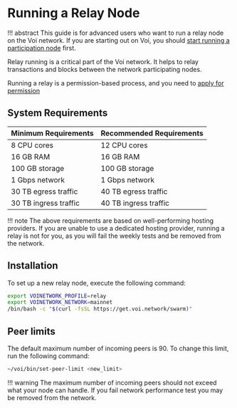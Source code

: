 # Running a Relay Node

!!! abstract
    This guide is for advanced users who want to run a relay node on the Voi network.
    If you are starting out on Voi, you should [start running a participation node](../../installation/system-requirements/) first.

Relay running is a critical part of the Voi network. It helps to relay transactions and blocks between the network participating nodes.

Running a relay is a permission-based process, and you need to [apply for permission](https://docs.voi.network/node-runners/become-a-relay-runner/)

## System Requirements

| Minimum Requirements  | Recommended Requirements |
|-----------------------|--------------------------|
| 8 CPU cores           | 12 CPU cores             |
| 16 GB RAM             | 16 GB RAM                |
| 100 GB storage        | 100 GB storage           |
| 1 Gbps network        | 1 Gbps network           |
| 30 TB egress traffic  | 40 TB egress traffic     |
| 30 TB ingress traffic | 40 TB ingress traffic    |

!!! note
    The above requirements are based on well-performing hosting providers. If you are unable to use a dedicated hosting
    provider, running a relay is not for you, as you will fail the weekly tests and be removed from the network.

## Installation

To set up a new relay node, execute the following command:

```bash
export VOINETWORK_PROFILE=relay
export VOINETWORK_NETWORK=mainnet
/bin/bash -c "$(curl -fsSL https://get.voi.network/swarm)"
```

## Peer limits

The default maximum number of incoming peers is 90. To change this limit, run the following command:

```bash
~/voi/bin/set-peer-limit <new_limit>
```

!!! warning
    The maximum number of incoming peers should not exceed what your node can handle.
    If you fail network performance test you may be removed from the network.
